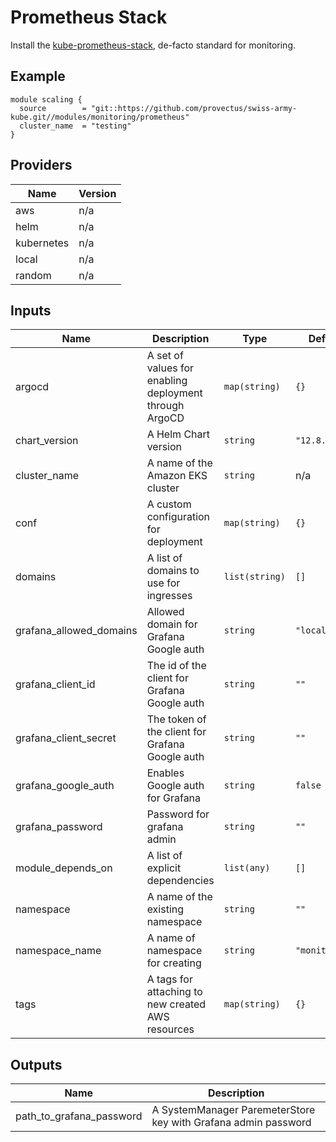 # Prometheus Stack
Install the [kube-prometheus-stack](https://github.com/prometheus-operator/kube-prometheus), de-facto standard for monitoring. 

## Example
``` hcl
module scaling {
  source        = "git::https://github.com/provectus/swiss-army-kube.git//modules/monitoring/prometheus"
  cluster_name  = "testing"
}
```

## Providers

| Name | Version |
|------|---------|
| aws | n/a |
| helm | n/a |
| kubernetes | n/a |
| local | n/a |
| random | n/a |

## Inputs

| Name | Description | Type | Default | Required |
|------|-------------|------|---------|:-----:|
| argocd | A set of values for enabling deployment through ArgoCD | `map(string)` | `{}` | no |
| chart\_version | A Helm Chart version | `string` | `"12.8.0"` | no |
| cluster\_name | A name of the Amazon EKS cluster | `string` | n/a | yes |
| conf | A custom configuration for deployment | `map(string)` | `{}` | no |
| domains | A list of domains to use for ingresses | `list(string)` | `[]` | no |
| grafana\_allowed\_domains | Allowed domain for Grafana Google auth | `string` | `"local"` | no |
| grafana\_client\_id | The id of the client for Grafana Google auth | `string` | `""` | no |
| grafana\_client\_secret | The token of the client for Grafana Google auth | `string` | `""` | no |
| grafana\_google\_auth | Enables Google auth for Grafana | `string` | `false` | no |
| grafana\_password | Password for grafana admin | `string` | `""` | no |
| module\_depends\_on | A list of explicit dependencies | `list(any)` | `[]` | no |
| namespace | A name of the existing namespace | `string` | `""` | no |
| namespace\_name | A name of namespace for creating | `string` | `"monitoring"` | no |
| tags | A tags for attaching to new created AWS resources | `map(string)` | `{}` | no |

## Outputs

| Name | Description |
|------|-------------|
| path\_to\_grafana\_password | A SystemManager ParemeterStore key with Grafana admin password |